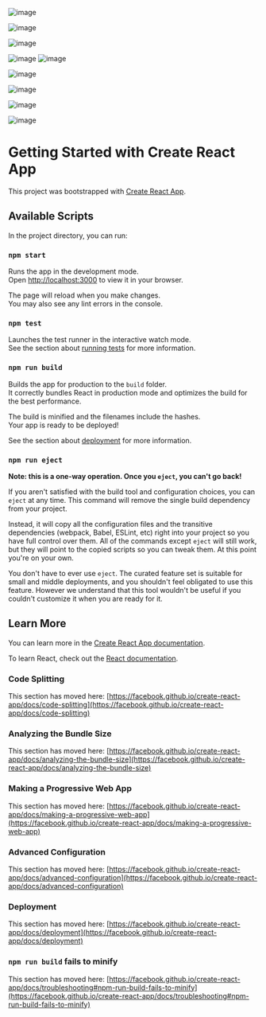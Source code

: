 





![image](https://user-images.githubusercontent.com/86872762/198895314-92112222-60b3-4cf8-93fb-3c42de0431ed.png)


![image](https://user-images.githubusercontent.com/86872762/198895256-c4f179a3-cdfe-40c9-8ec2-851d898edd0a.png)


![image](https://user-images.githubusercontent.com/86872762/198895190-aa33f271-f1c2-44c9-946a-9d94e59fee3d.png)

![image](https://user-images.githubusercontent.com/86872762/198895206-68dafc5c-3122-4226-a035-1ad931012b9e.png)
![image](https://user-images.githubusercontent.com/86872762/198895222-48f7f48a-e99b-48a4-b75f-270ac5df8c3f.png)

![image](https://user-images.githubusercontent.com/86872762/198895241-0ca177c5-3e4d-46c5-b475-965fe69315d7.png)


![image](https://user-images.githubusercontent.com/86872762/198895146-c24f6f9d-4a55-4c00-81c2-f0b50e3ce130.png)


![image](https://user-images.githubusercontent.com/86872762/198895159-087ca0fa-2cb3-47d4-b9e7-161be29f28f5.png)

![image](https://user-images.githubusercontent.com/86872762/198895178-454d8775-6a2e-4ef1-bcf8-66fa370b22a5.png)




# Getting Started with Create React App

This project was bootstrapped with [Create React App](https://github.com/facebook/create-react-app).

## Available Scripts

In the project directory, you can run:

### `npm start`

Runs the app in the development mode.\
Open [http://localhost:3000](http://localhost:3000) to view it in your browser.

The page will reload when you make changes.\
You may also see any lint errors in the console.

### `npm test`

Launches the test runner in the interactive watch mode.\
See the section about [running tests](https://facebook.github.io/create-react-app/docs/running-tests) for more information.

### `npm run build`

Builds the app for production to the `build` folder.\
It correctly bundles React in production mode and optimizes the build for the best performance.

The build is minified and the filenames include the hashes.\
Your app is ready to be deployed!

See the section about [deployment](https://facebook.github.io/create-react-app/docs/deployment) for more information.

### `npm run eject`

**Note: this is a one-way operation. Once you `eject`, you can't go back!**

If you aren't satisfied with the build tool and configuration choices, you can `eject` at any time. This command will remove the single build dependency from your project.

Instead, it will copy all the configuration files and the transitive dependencies (webpack, Babel, ESLint, etc) right into your project so you have full control over them. All of the commands except `eject` will still work, but they will point to the copied scripts so you can tweak them. At this point you're on your own.

You don't have to ever use `eject`. The curated feature set is suitable for small and middle deployments, and you shouldn't feel obligated to use this feature. However we understand that this tool wouldn't be useful if you couldn't customize it when you are ready for it.

## Learn More

You can learn more in the [Create React App documentation](https://facebook.github.io/create-react-app/docs/getting-started).

To learn React, check out the [React documentation](https://reactjs.org/).

### Code Splitting

This section has moved here: [https://facebook.github.io/create-react-app/docs/code-splitting](https://facebook.github.io/create-react-app/docs/code-splitting)

### Analyzing the Bundle Size

This section has moved here: [https://facebook.github.io/create-react-app/docs/analyzing-the-bundle-size](https://facebook.github.io/create-react-app/docs/analyzing-the-bundle-size)

### Making a Progressive Web App

This section has moved here: [https://facebook.github.io/create-react-app/docs/making-a-progressive-web-app](https://facebook.github.io/create-react-app/docs/making-a-progressive-web-app)

### Advanced Configuration

This section has moved here: [https://facebook.github.io/create-react-app/docs/advanced-configuration](https://facebook.github.io/create-react-app/docs/advanced-configuration)

### Deployment

This section has moved here: [https://facebook.github.io/create-react-app/docs/deployment](https://facebook.github.io/create-react-app/docs/deployment)

### `npm run build` fails to minify

This section has moved here: [https://facebook.github.io/create-react-app/docs/troubleshooting#npm-run-build-fails-to-minify](https://facebook.github.io/create-react-app/docs/troubleshooting#npm-run-build-fails-to-minify)
